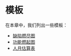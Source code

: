 # 模板

在本章中，我们列出一些模板：

- [缺陷燃尽图](./templates/defect-burn-down-plan.xlsx)
- [功能燃起图](./templates/feature-burn-up-plan.xlsx)
- [人月估算表](./templates/estimation.xlsx)
